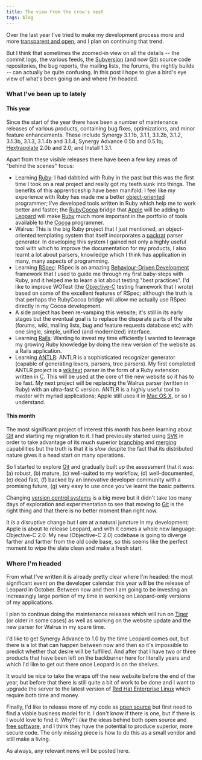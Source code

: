 ```yaml
---
title: The view from the crow's nest
tags: blog
---
```


Over the last year I've tried to make my development process more and more [transparent and open](http://www.wincent.com/s/progress/), and I plan on continuing that trend.

But I think that sometimes the zoomed-in view on all the details -- the commit logs, the various feeds, the [Subversion](http://www.wincent.com/wiki/Subversion) (and now [Git](http://www.wincent.com/wiki/Git)) source code repositories, the bug reports, the mailing lists, the forums, the nightly builds -- can actually be quite confusing. In this post I hope to give a bird's eye view of what's been going on and where I'm headed.

### What I've been up to lately

#### This year

Since the start of the year there have been a number of maintenance releases of various products, containing bug fixes, optimizations, and minor feature enhancements. These include Synergy 3.1.1b, 3.1.1, 3.1.2b, 3.1.2, 3.1.3b, 3.1.3, 3.1.4b and 3.1.4; Synergy Advance 0.5b and 0.5.1b; [Hextrapolate](https://hex.wincent.com) 2.0b and 2.0; and Install 1.3.1.

Apart from these visible releases there have been a few key areas of "behind the scenes" focus:

-   Learning [Ruby](http://www.wincent.com/wiki/Ruby): I had dabbled with Ruby in the past but this was the first time I took on a real project and really got my teeth sunk into things. The benefits of this apprenticeship have been manifold: I feel like my experience with Ruby has made me a better [object-oriented](http://www.wincent.com/wiki/object-oriented) programmer; I've developed tools written in Ruby which help me to work better and faster; the [RubyCocoa](http://www.wincent.com/wiki/RubyCocoa) bridge that [Apple](http://www.wincent.com/wiki/Apple) will be adding to [Leopard](http://www.wincent.com/wiki/Leopard) will make [Ruby](http://www.wincent.com/wiki/Ruby) much more important in the portfolio of tools available to the [Cocoa](http://www.wincent.com/wiki/Cocoa) programmer.
-   Walrus: This is the big Ruby project that I just mentioned, an object-oriented templating system that itself incorporates a [packrat](http://www.wincent.com/wiki/packrat) parser generator. In developing this system I gained not only a highly useful tool with which to improve the documentation for my products, I also learnt a lot about parsers, knowledge which I think has application in many, many aspects of programming.
-   Learning [RSpec](http://www.wincent.com/wiki/RSpec): RSpec is an amazing [Behaviour-Driven Development](http://www.wincent.com/wiki/Behaviour-Driven%20Development) framework that I used to guide me through my first baby-steps with Ruby, and it helped me to learn a lot about testing "best practices". I'd like to improve WOTest (the [Objective-C](http://www.wincent.com/wiki/Objective-C) testing framework that I wrote) based on some of the excellent features of RSpec; although the truth is that perhaps the RubyCocoa bridge will allow me actually use RSpec directly in my Cocoa development.
-   A side project has been re-vamping this website; it's still in its early stages but the eventual goal is to replace the disparate parts of the site (forums, wiki, mailing lists, bug and feature requests database etc) with one single, simple, unified (and modernized) interface.
-   Learning [Rails](http://www.wincent.com/wiki/Rails): Wanting to invest my time efficiently I wanted to leverage my growing Ruby knowledge by doing the new version of the website as a Rails application.
-   Learning [ANTLR](http://www.wincent.com/wiki/ANTLR): ANTLR is a sophisticated recognizer generator (capable of generating lexers, parsers, tree parsers). My first completed ANTLR project is a [wikitext](http://www.wincent.com/wiki/wikitext) parser in the form of a Ruby extension written in [C](http://www.wincent.com/wiki/C). This will be used at the core of the new website so it has to be fast. My next project will be replacing the Walrus parser (written in Ruby) with an ultra-fast C version. ANTLR is a highly useful tool to master with myriad applications; Apple still uses it in [Mac OS X](http://www.wincent.com/wiki/Mac%20OS%20X), or so I understand.

#### This month

The most significant project of interest this month has been learning about [Git](http://www.wincent.com/wiki/Git) and starting my migration to it. I had previously started using [SVK](http://www.wincent.com/wiki/SVK) in order to take advantage of its much superior [branching](http://www.wincent.com/wiki/branching) and [merging](http://www.wincent.com/wiki/merging) capabilities but the truth is that it is _slow_ despite the fact that its distributed nature gives it a head start on many operations.

So I started to explore [Git](http://www.wincent.com/wiki/Git) and gradually built up the assessment that it was: (a) robust, (b) mature, (c) well-suited to my workflow, (d) well-documented, (e) dead fast, (f) backed by an innovative developer community with a promising future, (g) very easy to use once you've learnt the basic patterns.

Changing [version control systems](http://www.wincent.com/wiki/version%20control%20systems) is a big move but it didn't take too many days of exploration and experimentation to see that moving to [Git](http://www.wincent.com/wiki/Git) is the right thing and that there is no better moment than right now.

It _is_ a disruptive change but I _am_ at a natural juncture in my development: Apple is about to release Leopard, and with it comes a whole new language: Objective-C 2.0. My new (Objective-C 2.0) codebase is going to diverge farther and farther from the old code base, so this seems like the perfect moment to wipe the slate clean and make a fresh start.

### Where I'm headed

From what I've written it is already pretty clear where I'm headed: the most significant event on the developer calendar this year will be the release of Leopard in October. Between now and then I am going to be investing an increasingly large portion of my time in working on Leopard-only versions of my applications.

I plan to continue doing the maintenance releases which will run on [Tiger](http://www.wincent.com/wiki/Tiger) (or older in some cases) as well as working on the website update and the new parser for Walrus in my spare time.

I'd like to get Synergy Advance to 1.0 by the time Leopard comes out, but there is a lot that can happen between now and then so it's impossible to predict whether that desire will be fulfilled. And after that I have two or three products that have been left on the backburner here for literally years and which I'd like to get out there once Leopard is on the shelves.

It would be nice to take the wraps off the new website before the end of the year, but before that there is still quite a bit of work to be done and I want to upgrade the server to the latest version of [Red Hat Enterprise Linux](http://www.wincent.com/wiki/Red%20Hat%20Enterprise%20Linux) which require both time and money.

Finally, I'd like to release more of my code as [open source](http://www.wincent.com/wiki/open%20source) but first need to find a viable business model for it. I don't know if there is one, but if there is I would love to find it. Why? I _like_ the ideas behind both open source and [free software](http://www.wincent.com/wiki/free%20software), and I think they have the potential to produce superior, more secure code. The only missing piece is how to do this as a small vendor and still make a living.

As always, any relevant news will be posted here.

